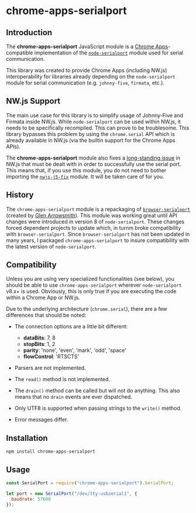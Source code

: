 # chrome-apps-serialport

## Introduction

The **chrome-apps-serialport** JavaScript module is a 
[Chrome Apps](https://developer.chrome.com/apps/)-compatible implementation of the 
[`node-serialport`](https://serialport.io/) module used for serial communication.

This library was created to provide Chrome Apps (including NW.js) interoperability for libraries 
already depending on the `node-serialport` module for serial communication (e.g. `johnny-five`, 
`firmata`, etc.). 


## NW.js Support

The main use case for this library is to simplify usage of Johnny-Five and Firmata inside NW.js. 
While `node-serialport` can be used within NW.js, it needs to be specifically recompiled. This can
prove to be troublesome. This library bypasses this problem by using the `chrome.serial` API which
is already available in NW.js (via the builtin support for the Chrome Apps APIs).

The **chrome-apps-serialport** module also fixes a 
[long-standing issue](https://github.com/nwjs/nw.js/issues/586) in NW.js that must be dealt with in
order to successfully use the serial port. This means that, if you use this module, you do not need
to bother importing the [`nwjs-j5-fix`](https://github.com/djipco/nwjs-j5-fix) module. It will be 
taken care of for you.

## History

The `chrome-apps-serialport` module is a repackaging of 
[`browser-serialport`](https://github.com/garrows/browser-serialport) (created by 
[Glen Arrowsmith](https://github.com/garrows)). This module was working great until API changes were 
introduced in version 8 of `node-serialport`. These changes forced dependent projects to update 
which, in turnm broke compatibility with `browser-serialport`. Since `browser-serialport` has not 
been updated in many years, I packaged `chrome-apps-serialport` to insure compatibility with the 
latest version of `node-serialport`.

## Compatibility

Unless you are using very specialized functionalities (see below), you should be able to use 
`chrome-apps-serialport` wherever `node-serialport` v8.x+ is used. Obviously, this is only true if 
you are executing the code within a Chrome App or NW.js.

Due to the underlying architecture (`chrome.serial`), there are a few differences that should be 
noted:

* The connection options are a little bit different:

    * __dataBits__: 7, 8
    * __stopBits__: 1, 2
    * __parity__: 'none', 'even', 'mark', 'odd', 'space'
    * __flowControl__: 'RTSCTS'
   
* Parsers are not implemented.

* The `read()` method is not implemented.

* The `drain()` method can be called but will not do anything. This also means that no `drain` 
events are ever dispatched.

* Only UTF8 is supported when passing strings to the `write()` method.
    
* Error messages differ.

## Installation

```
npm install chrome-apps-serialport
```

## Usage

```js
const SerialPort = require("chrome-apps-serialport").SerialPort;

let port = new SerialPort("/dev/tty-usbserial1", {
  baudrate: 57600
});
```
